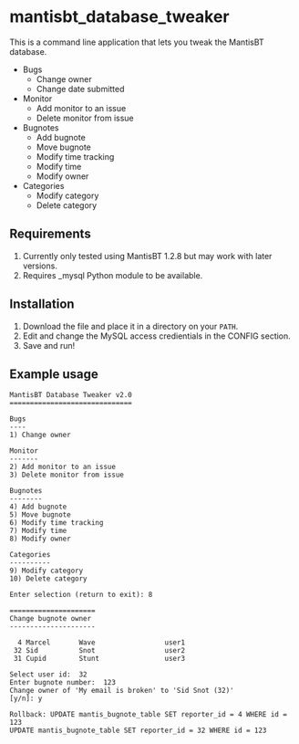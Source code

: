 # mantisbt_database_tweaker

This is a command line application that lets you tweak the MantisBT database.

- Bugs
    - Change owner
    - Change date submitted
- Monitor
    - Add monitor to an issue
    - Delete monitor from issue
- Bugnotes
    - Add bugnote
    - Move bugnote
    - Modify time tracking
    - Modify time
    - Modify owner
- Categories
    - Modify category
    - Delete category


## Requirements
1. Currently only tested using MantisBT 1.2.8 but may work with later versions.
1. Requires _mysql Python module to be available.

## Installation
1. Download the file and place it in a directory on your `PATH`.
1. Edit and change the MySQL access credientials in the CONFIG section.
1. Save and run!

## Example usage
```
MantisBT Database Tweaker v2.0
==============================

Bugs
----
1) Change owner

Monitor
-------
2) Add monitor to an issue
3) Delete monitor from issue

Bugnotes
--------
4) Add bugnote
5) Move bugnote
6) Modify time tracking
7) Modify time
8) Modify owner

Categories
----------
9) Modify category
10) Delete category

Enter selection (return to exit): 8

=====================
Change bugnote owner
---------------------

  4 Marcel       Wave                 user1
 32 Sid          Snot                 user2
 31 Cupid        Stunt                user3

Select user id:  32
Enter bugnote number:  123
Change owner of 'My email is broken' to 'Sid Snot (32)'
[y/n]: y

Rollback: UPDATE mantis_bugnote_table SET reporter_id = 4 WHERE id = 123
UPDATE mantis_bugnote_table SET reporter_id = 32 WHERE id = 123
```


